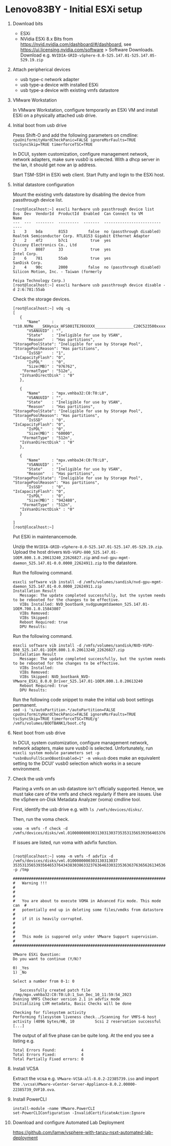 # Lenovo83BY - Initial ESXi setup

1. Download bits

   - ESXi
   - NVidia ESXi 8.x Bits from https://nvid.nvidia.com/dashboard/#/dashboard, see https://ui.licensing.nvidia.com/software > Software Downloads. Download e.g. `NVIDIA-GRID-vSphere-8.0-525.147.01-525.147.05-529.19.zip`


2. Attach peripherical devices 

   - usb type-c network adapter
   - usb type-a device with installed ESXi
   - usb type-a device with existing vmfs datastore
   
3. VMware Workstation

   In VMware Workstation, configure temporarily an ESXi VM and install ESXi on a physically attached usb drive.

4. Initial boot from usb drive

   Press Shift-O and add the following parameters on cmdline:  
   `cpuUniformityHardCheckPanic=FALSE ignoreMsrFaults=TRUE tscSyncSkip=TRUE timerforceTSC=TRUE` 
   
   In DCUI, system customization, configure management network, network adapters, make sure vusb0 is selected.
   With a dhcp server in the lan, it should get now an ip address.
   
   Start TSM-SSH in ESXi web client. Start Putty and login to the ESXi host.

5. Initial datastore configuration

   Mount the existing vmfs datastore by disabling the device from passthrough device list.
      
   ```
   [root@localhost:~] esxcli hardware usb passthrough device list
   Bus  Dev  VendorId  ProductId  Enabled  Can Connect to VM          Name
   ---  ---  --------  ---------  -------  -------------------------  ----
   1    3    bda       8153         false  no (passthrough disabled)  Realtek Semiconductor Corp. RTL8153 Gigabit Ethernet Adapter
   2    2    4f2       b7c1          true  yes                        Chicony Electronics Co., Ltd
   2    3    8087      33            true  yes                        Intel Corp.
   2    6    781       55ab          true  yes                        SanDisk Corp.
   2    4    90c       2000         false  no (passthrough disabled)  Silicon Motion, Inc. - Taiwan (formerly
                                                                      Feiya Technology Corp.)
   [root@localhost:~] esxcli hardware usb passthrough device disable -d 2:6:781:55ab
   ```

   Check the storage devices.

   ```
   [root@localhost:~] vdq -q
   [
      {
         "Name"     : "t10.NVMe____SKHynix_HFS001TEJ9XXXXX_________________C20C523500xxxxx",
         "VSANUUID" : "",
         "State"    : "Ineligible for use by VSAN",
         "Reason"   : "Has partitions",
   "StoragePoolState": "Ineligible for use by Storage Pool",
   "StoragePoolReason": "Has partitions",
         "IsSSD"    : "1",
   "IsCapacityFlash": "0",
         "IsPDL"    : "0",
         "Size(MB)" : "976762",
       "FormatType" : "512e",
      "IsVsanDirectDisk" : "0"
      },
   
      {
         "Name"     : "mpx.vmhba32:C0:T0:L0",
         "VSANUUID" : "",
         "State"    : "Ineligible for use by VSAN",
         "Reason"   : "Has partitions",
   "StoragePoolState": "Ineligible for use by Storage Pool",
   "StoragePoolReason": "Has partitions",
         "IsSSD"    : "0",
   "IsCapacityFlash": "0",
         "IsPDL"    : "0",
         "Size(MB)" : "60000",
       "FormatType" : "512n",
      "IsVsanDirectDisk" : "0"
      },
   
      {
         "Name"     : "mpx.vmhba34:C0:T0:L0",
         "VSANUUID" : "",
         "State"    : "Ineligible for use by VSAN",
         "Reason"   : "Has partitions",
   "StoragePoolState": "Ineligible for use by Storage Pool",
   "StoragePoolReason": "Has partitions",
         "IsSSD"    : "0",
   "IsCapacityFlash": "0",
         "IsPDL"    : "0",
         "Size(MB)" : "942480",
       "FormatType" : "512n",
      "IsVsanDirectDisk" : "0"
      }
   
   ]
   [root@localhost:~] 
   ```

   Put ESXi in maintenancemode.
   
   Unzip the `NVIDIA-GRID-vSphere-8.0-525.147.01-525.147.05-529.19.zip`.  
   Upload the host drivers `NVD-VGPU-800_525.147.01-1OEM.800.1.0.20613240_22626827.zip` and `nvd-gpu-mgmt-daemon_525.147.01-0.0.0000_22624911.zip` to the datastore.
   
   
   Run the following command.

   ```
   esxcli software vib install -d /vmfs/volumes/sandisk/nvd-gpu-mgmt-daemon_525.147.01-0.0.0000_22624911.zip
   Installation Result
      Message: The update completed successfully, but the system needs to be rebooted for the changes to be effective.
      VIBs Installed: NVD_bootbank_nvdgpumgmtdaemon_525.147.01-1OEM.700.1.0.15843807
      VIBs Removed:
      VIBs Skipped:
      Reboot Required: true
      DPU Results:
   ```

   Run the following command.

   ```
   esxcli software vib install -d /vmfs/volumes/sandisk/NVD-VGPU-800_525.147.01-1OEM.800.1.0.20613240_22626827.zip
   Installation Result
      Message: The update completed successfully, but the system needs to be rebooted for the changes to be effective.
      VIBs Installed:
      VIBs Removed:
      VIBs Skipped: NVD_bootbank_NVD-VMware_ESXi_8.0.0_Driver_525.147.01-1OEM.800.1.0.20613240
      Reboot Required: true
      DPU Results:
   ```

   Run the following code snippet to make the initial usb boot settings permanent.  
   `sed -i 's/autoPartition.*/autoPartition=FALSE cpuUniformityHardCheckPanic=FALSE ignoreMsrFaults=TRUE tscSyncSkip=TRUE timerforceTSC=TRUE/g' /vmfs/volumes/BOOTBANK1/boot.cfg`

6. Next boot from usb drive

   In DCUI, system customization, configure management network, network adapters, make sure vusb0 is selected.
   Unfortunately, run `esxcli system module parameters set -p "usbnBusFullScanOBootEnabled=1" -m vmkusb` does make an equivalent setting to the DCUI' vusb0 selection which works in a secure environment.

7. Check the usb vmfs
   
   Placing a vmfs on an usb datastore isn't officially supported. Hence, we must take care of the vmfs and check regularly if there are issues. Use the vSphere on-Disk Metadata Analyzer (voma) cmdline tool.

   First, identify  the usb drive e.g. with `ls /vmfs/devices/disks/`.
   
   Then, run the voma check.
   ```
   voma -m vmfs -f check -d /vmfs/devices/disks/vml.0100000000303130313037353531356539356465376434383038633237636463303235363637636562613453616exxxxx:1
   ```

   If issues are listed, run voma with advfix function.
   ```
   
   [root@localhost:~] voma -m vmfs -f advfix -d /vmfs/devices/disks/vml.0100000000303130313037
   353531356539356465376434383038633237636463303235363637636562613453616e4xxxxx:1 -p /tmp
   
   ########################################################################
   #   Warning !!!                                                        #
   #                                                                      #
   #   You are about to execute VOMA in Advanced Fix mode. This mode can  #
   #   potentially end up in deleting some files/vmdks from datastore     #
   #   if it is heavily corrupted.                                        #
   #                                                                      #
   #   This mode is suppored only under VMware Support supervision.       #
   ########################################################################
   
   VMware ESXi Question:
   Do you want to continue (Y/N)?
   
   0) _Yes
   1) _No
   
   Select a number from 0-1: 0
   
      Successfully created patch file /tmp/mpx.vmhba32:C0:T0:L0:1_Sun_Dec_10_11:59:54_2023
   Running VMFS Checker version 2.1 in advfix mode
   Initializing LVM metadata, Basic Checks will be done
   
   Checking for filesystem activity
   Performing filesystem liveness check../Scanning for VMFS-6 host activity (4096 bytes/HB, 10         Scsi 2 reservation successful
   [...]
   ```
   
   The output of all five phase can be quite long. At the end you see a listing e.g.
   ```
   Total Errors Found:           4
   Total Errors Fixed:           4
   Total Partially Fixed errors: 0
   ```
   
9. Install VCSA

   Extract the vcsa e.g. `VMware-VCSA-all-8.0.2-22385739.iso` and import the `.\vcsa\VMware-vCenter-Server-Appliance-8.0.2.00000-22385739_OVF10.ova`.

10. Install PowerCLI
    ```
    install-module -name VMware.PowerCLI
    set-PowerCLIConfiguration -InvalidCertificateAction:Ignore
    ```

11. Download and configure Automated Lab Deployment

    https://github.com/lamw/vsphere-with-tanzu-nsxt-automated-lab-deployment


